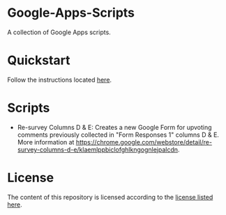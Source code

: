 # Google-Apps-Scripts
A collection of Google Apps scripts.

# Quickstart
Follow the instructions located [here](https://chrome.google.com/webstore/detail/re-survey-columns-d-e/klaemlppbiclofghlkngognlejpalcdn).

# Scripts
* Re-survey Columns D & E:
Creates a new Google Form for upvoting comments previously collected in "Form Responses 1" columns D & E.
More information at https://chrome.google.com/webstore/detail/re-survey-columns-d-e/klaemlppbiclofghlkngognlejpalcdn.

# License
The content of this repository is licensed according to the [license listed here](https://github.com/hbere/google-apps-scripts/blob/master/LICENSE).
